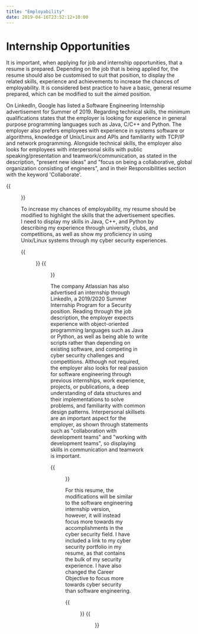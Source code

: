 ```yaml
---
title: "Employability"
date: 2019-04-16T23:52:12+10:00
---
```


# Internship Opportunities

It is important, when applying for job and internship opportunities, that a resume is prepared. Depending on the job that is being applied for, the resume should also
be customised to suit that position, to display the related skills, experience and achievements to increase the chances of employability. It is considered best practice to have a 
basic, general resume prepared, which can be modified to suit the aimed position.

On LinkedIn, Google has listed a Software Engineering Internship advertisement for Summer of 2019. Regarding technical skills, the minimum qualifications states that the employer is looking for
experience in general purpose programming languages such as Java, C/C++ and Python. The employer also prefers employees with experience in systems software or algorithms, knowledge of Unix/Linux
and APIs and familiarity with TCP/IP and network programming. Alongside technical skills, the employer also looks for employees with interpersonal skills with public speaking/presentation and
teamwork/communication, as stated in the description, "present new ideas" and "focus on being a collaborative, global organization consisting of engineers", and in their Responsibilities section with the
keyword 'Collaborate'.

{{<figure src="/img/google_software_intern.PNG" caption="Google Software Engineering Internship Advertisement" alt="Google Software Engineering Intern">}}

To increase my chances of employability, my resume should be modified to highlight the skills that the advertisement specifies. I need to display my skills in Java, C++, and Python by describing my
experience through university, clubs, and competitions, as well as show my proficiency in using Unix/Linux systems through my cyber security experiences.

{{<figure src="/img/resume_1_1.PNG" alt="google resume 1">}}
{{<figure src="/img/resume_1_2_crop.png" alt="google resume 2">}}

The company Atlassian has also advertised an internship through LinkedIn, a 2019/2020 Summer Internship Program for a Security position. Reading through the job description, the employer expects
experience with object-oriented programming languages such as Java or Python, as well as being able to write scripts rather than depending on existing software, and competing in cyber security
challenges and competitions. Although not required, the employer also looks for real passion for software engineering through previous internships, work experience, projects, or publications, a deep
understanding of data structures and their implementations to solve problems, and familiarity with common design patterns. Interpersonal skillsets are an important aspect for the employer, as shown
through statements such as "collaboration with development teams" and "working with development teams", so displaying skills in communication and teamwork is important.

{{<figure src="/img/atlassian_security_intern.png" caption="Atlassian Security Internship Advertisement" alt="Atlassian Security Intern">}}

For this resume, the modifications will be similar to the software engineering internship version, however, it will instead focus more towards my accomplishments in the cyber security field. I have
included a link to my cyber security portfolio in my resume, as that contains the bulk of my security experience. I have also changed the Career Objective to focus more towards cyber security than
software engineering.

{{<figure src="/img/resume_2_1.png" alt="atlassian resume 1">}}
{{<figure src="/img/resume_2_2.png" alt="atlassian resume 2">}}
